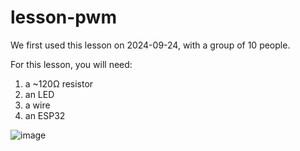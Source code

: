 # lesson-pwm

We first used this lesson on 2024-09-24, with a group of 10 people.

For this lesson, you will need:
1. a ~120Ω resistor
2. an LED
3. a wire
4. an ESP32

![image](https://github.com/user-attachments/assets/730b0dc0-1b90-44cb-8b6a-d05586b813bf)


